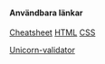#### Användbara länkar

[Cheatsheet](https://www.w3.org/2009/cheatsheet/)
[HTML](https://html.spec.whatwg.org/multipage/)
[CSS](https://www.w3.org/TR/CSS/)

[Unicorn-validator](https://validator.w3.org/unicorn/check?ucn_uri=referer&ucn_task=conformance)
